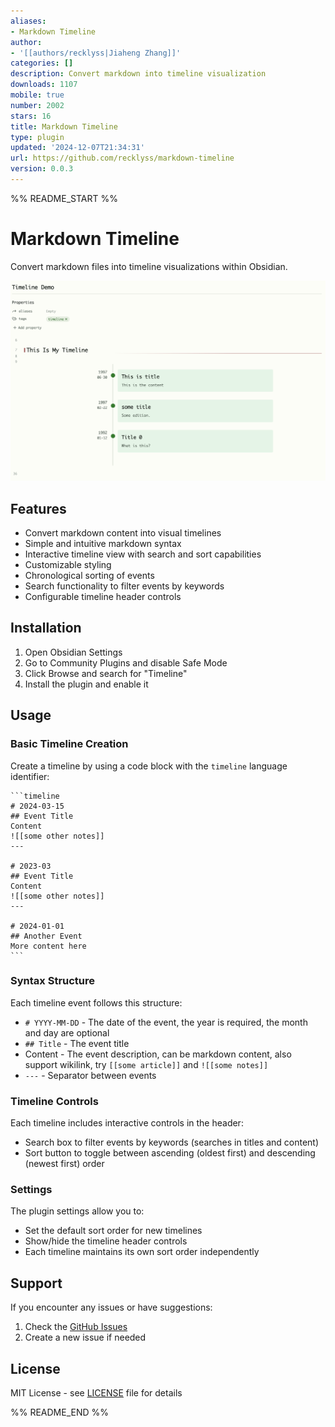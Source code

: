 ```yaml
---
aliases:
- Markdown Timeline
author:
- '[[authors/recklyss|Jiaheng Zhang]]'
categories: []
description: Convert markdown into timeline visualization
downloads: 1107
mobile: true
number: 2002
stars: 16
title: Markdown Timeline
type: plugin
updated: '2024-12-07T21:34:31'
url: https://github.com/recklyss/markdown-timeline
version: 0.0.3
---
```


%% README_START %%

# Markdown Timeline

Convert markdown files into timeline visualizations within Obsidian.

![Timeline Example](https://raw.githubusercontent.com/recklyss/markdown-timeline/HEAD/example.png)

## Features

- Convert markdown content into visual timelines
- Simple and intuitive markdown syntax
- Interactive timeline view with search and sort capabilities
- Customizable styling
- Chronological sorting of events
- Search functionality to filter events by keywords
- Configurable timeline header controls

## Installation

1. Open Obsidian Settings
2. Go to Community Plugins and disable Safe Mode
3. Click Browse and search for "Timeline"
4. Install the plugin and enable it

## Usage

### Basic Timeline Creation

Create a timeline by using a code block with the `timeline` language identifier:

~~~
```timeline
# 2024-03-15
## Event Title
Content
![[some other notes]]
---

# 2023-03
## Event Title
Content
![[some other notes]]
---

# 2024-01-01
## Another Event
More content here
```
~~~

### Syntax Structure

Each timeline event follows this structure:

- `# YYYY-MM-DD` - The date of the event, the year is required, the month and day are optional
- `## Title` - The event title
- Content - The event description, can be markdown content, also support wikilink, try `[[some article]]` and `![[some notes]]`
- `---` - Separator between events

### Timeline Controls

Each timeline includes interactive controls in the header:
- Search box to filter events by keywords (searches in titles and content)
- Sort button to toggle between ascending (oldest first) and descending (newest first) order

### Settings

The plugin settings allow you to:
- Set the default sort order for new timelines
- Show/hide the timeline header controls
- Each timeline maintains its own sort order independently

## Support

If you encounter any issues or have suggestions:
1. Check the [GitHub Issues](https://github.com/recklyss/markdown-timeline/issues)
2. Create a new issue if needed

## License

MIT License - see [LICENSE](LICENSE) file for details



%% README_END %%